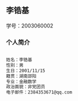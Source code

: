 ## 李锆基

学号：2003060002

### 个人简介
```markdown

姓名：李锆基
性别：男
生日：2001/11/15
籍贯：湖南邵阳
专业：金融数学
政治面貌：非党团员
电子邮件：2384353671@qq.com
```
